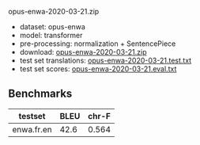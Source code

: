opus-enwa-2020-03-21.zip

* dataset: opus-enwa
* model: transformer
* pre-processing: normalization + SentencePiece
* download: [opus-enwa-2020-03-21.zip](https://object.pouta.csc.fi/OPUS-MT-models/wa-en/opus-enwa-2020-03-21.zip)
* test set translations: [opus-enwa-2020-03-21.test.txt](https://object.pouta.csc.fi/OPUS-MT-models/wa-en/opus-enwa-2020-03-21.test.txt)
* test set scores: [opus-enwa-2020-03-21.eval.txt](https://object.pouta.csc.fi/OPUS-MT-models/wa-en/opus-enwa-2020-03-21.eval.txt)

## Benchmarks

| testset               | BLEU  | chr-F |
|-----------------------|-------|-------|
| enwa.fr.en 	| 42.6 	| 0.564 |

